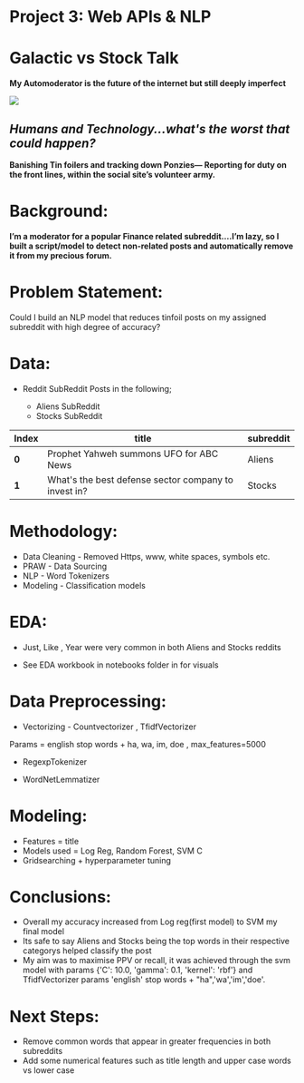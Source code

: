 # Project 3: Web APIs & NLP

# Galactic vs Stock Talk

**My Automoderator is the future of the internet but still deeply imperfect**

![](https://cdn0.tnwcdn.com/wp-content/blogs.dir/1/files/2019/08/reddit-deleted-posts-comments-threads-796x450.jpg)



*Humans and Technology...what's the worst that could happen?*
-------------------------------------------------------------------------------
**Banishing Tin foilers and tracking down Ponzies— Reporting for duty on the front lines, within the social site’s volunteer army.**


# Background:

**I’m a moderator for a popular Finance related subreddit….I’m lazy, so I built a script/model to detect non-related posts and automatically remove it from my precious forum.**


# Problem Statement:

Could I build an NLP model that reduces tinfoil posts on my assigned subreddit with high degree of accuracy?


# Data:

  - Reddit SubReddit Posts in the following;

	- Aliens SubReddit
	- Stocks SubReddit


| Index | title | subreddit |
| --- | --- | --- |
| **0** | Prophet Yahweh summons UFO for ABC News | Aliens |
| **1** | What's the best defense sector company to invest in? | Stocks |


# Methodology:

  - Data Cleaning - Removed Https, www, white spaces, symbols etc.
  - PRAW - Data Sourcing
  - NLP - Word Tokenizers
  - Modeling - Classification models


# EDA:

- Just, Like , Year were very common in both Aliens and Stocks reddits

- See EDA workbook in notebooks folder in for visuals


# Data Preprocessing:

   - Vectorizing - Countvectorizer , TfidfVectorizer

   Params = english stop words + ha, wa, im, doe , max_features=5000

   - RegexpTokenizer

   - WordNetLemmatizer


# Modeling:
  - Features = title
  - Models used = Log Reg, Random Forest, SVM C
  - Gridsearching + hyperparameter tuning


# Conclusions:
  - Overall my accuracy increased from Log reg(first model) to SVM my final model
  - Its safe to say Aliens and Stocks being the top words in their respective categorys helped classify the post
  - My aim was to maximise PPV or recall, it was achieved through the svm model with params {'C': 10.0, 'gamma': 0.1, 'kernel': 'rbf'} and TfidfVectorizer params 'english' stop words + "ha",'wa','im','doe'.


# Next Steps:
  - Remove common words that appear in greater frequencies in both subreddits
  - Add some numerical features such as title length and upper case words vs lower case
    
